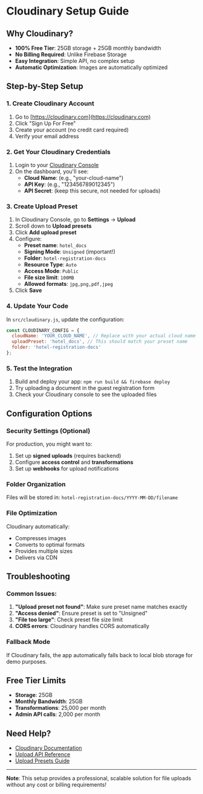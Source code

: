 # Cloudinary Setup Guide

## Why Cloudinary?
- **100% Free Tier**: 25GB storage + 25GB monthly bandwidth
- **No Billing Required**: Unlike Firebase Storage
- **Easy Integration**: Simple API, no complex setup
- **Automatic Optimization**: Images are automatically optimized

## Step-by-Step Setup

### 1. Create Cloudinary Account
1. Go to [https://cloudinary.com](https://cloudinary.com)
2. Click "Sign Up For Free"
3. Create your account (no credit card required)
4. Verify your email address

### 2. Get Your Cloudinary Credentials
1. Login to your [Cloudinary Console](https://console.cloudinary.com)
2. On the dashboard, you'll see:
   - **Cloud Name**: (e.g., "your-cloud-name")
   - **API Key**: (e.g., "123456789012345")
   - **API Secret**: (keep this secure, not needed for uploads)

### 3. Create Upload Preset
1. In Cloudinary Console, go to **Settings** → **Upload**
2. Scroll down to **Upload presets**
3. Click **Add upload preset**
4. Configure:
   - **Preset name**: `hotel_docs`
   - **Signing Mode**: `Unsigned` (important!)
   - **Folder**: `hotel-registration-docs`
   - **Resource Type**: `Auto`
   - **Access Mode**: `Public`
   - **File size limit**: `100MB`
   - **Allowed formats**: `jpg,png,pdf,jpeg`
5. Click **Save**

### 4. Update Your Code
In `src/cloudinary.js`, update the configuration:

```javascript
const CLOUDINARY_CONFIG = {
  cloudName: 'YOUR_CLOUD_NAME', // Replace with your actual cloud name
  uploadPreset: 'hotel_docs', // This should match your preset name
  folder: 'hotel-registration-docs'
};
```

### 5. Test the Integration
1. Build and deploy your app: `npm run build && firebase deploy`
2. Try uploading a document in the guest registration form
3. Check your Cloudinary console to see the uploaded files

## Configuration Options

### Security Settings (Optional)
For production, you might want to:
1. Set up **signed uploads** (requires backend)
2. Configure **access control** and **transformations**
3. Set up **webhooks** for upload notifications

### Folder Organization
Files will be stored in: `hotel-registration-docs/YYYY-MM-DD/filename`

### File Optimization
Cloudinary automatically:
- Compresses images
- Converts to optimal formats
- Provides multiple sizes
- Delivers via CDN

## Troubleshooting

### Common Issues:
1. **"Upload preset not found"**: Make sure preset name matches exactly
2. **"Access denied"**: Ensure preset is set to "Unsigned"
3. **"File too large"**: Check preset file size limit
4. **CORS errors**: Cloudinary handles CORS automatically

### Fallback Mode
If Cloudinary fails, the app automatically falls back to local blob storage for demo purposes.

## Free Tier Limits
- **Storage**: 25GB
- **Monthly Bandwidth**: 25GB  
- **Transformations**: 25,000 per month
- **Admin API calls**: 2,000 per month

## Need Help?
- [Cloudinary Documentation](https://cloudinary.com/documentation)
- [Upload API Reference](https://cloudinary.com/documentation/image_upload_api_reference)
- [Upload Presets Guide](https://cloudinary.com/documentation/upload_presets)

---

**Note**: This setup provides a professional, scalable solution for file uploads without any cost or billing requirements! 